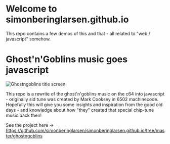 # Welcome to simonberinglarsen.github.io

This repo contains a few demos of this and that - all related to "web / javascript" somehow.

# Ghost'n'Goblins music goes javascript
![Ghostngoblins title screen](https://csdb.dk/gfx/releases/139000/139257.gif)

This repo is a rewrite of the ghost'n'goblins music on the c64 into javascript - originally sid tune was created by Mark Cooksey in 6502 machinecode.
Hopefully this will give you some insights and inspiration from the good old days - and knowledge about how "they" created that special chip-tune music back then!

See the project here -> https://github.com/simonberinglarsen/simonberinglarsen.github.io/tree/master/ghostngoblins



